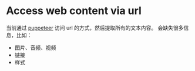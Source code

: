 # Access web content via url

当前通过 [puppeteer](https://pptr.dev/) 访问 url 的方式，然后提取所有的文本内容。
会缺失很多信息，比如：

- 图片、音频、视频
- 链接
- 样式

